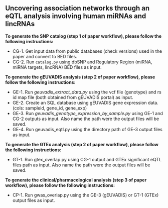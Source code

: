 ## Uncovering association networks through an eQTL analysis involving human miRNAs and lincRNAs

__To generate the SNP catalog (step 1 of paper workflow), please follow the following instructions:__
* CG-1. Get input data from public databases (check versions) used in the paper and convert to BED files.
* CG-2. Run `catalog.py` using dbSNP and Regulatory Region (miRNA, miRNA targets, lincRNA) BED files as input.

__To generate the gEUVADIS analysis (step 2 of paper workflow), please follow the following instructions:__
* GE-1. Run *geuvadis_extract_data.py* using the vcf file (genotype) and rs id map file (both obtained from gEUVADIS portal) as input.
* GE-2. Create an SQL database using gEUVADIS gene expression data. (cols: sampleid, gene_id, gene_exp)
* GE-3. Run *geuvadis_genotype_expression_by_sample.py* using GE-1 and CG-2 outputs as input. Also name the path were the output files will be saved.
* GE-4. Run geuvadis_eqtl.py using the directory path of GE-3 output files as input.

__To generate the GTEx analysis (step 2 of paper workflow), please follow the following instructions:__
* GT-1. Run gtex_overlap.py using CG-1 output and GTEx significant eQTL files path as input. Also name the path were the output files will be saved.

__To generate the clinical/pharmacological analysis (step 3 of paper workflow), please follow the following instructions:__
* CP-1. Run gwas_overlap.py using the GE-3 (gEUVADIS) or GT-1 (GTEx) output files as input.
